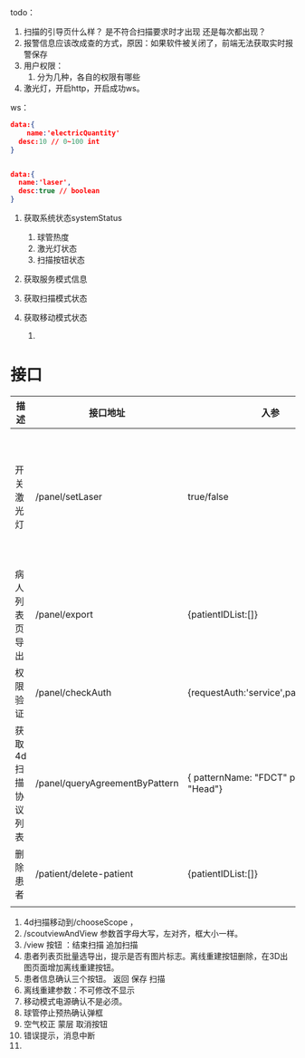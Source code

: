 todo：

1. 扫描的引导页什么样？ 是不符合扫描要求时才出现 还是每次都出现？
2. 报警信息应该改成查的方式，原因：如果软件被关闭了，前端无法获取实时报警保存
3. 用户权限：
   1. 分为几种，各自的权限有哪些
4. 激光灯，开启http，开启成功ws。

ws：

```json
data:{
 	name:'electricQuantity'
  desc:10 // 0~100 int
}


data:{
  name:'laser',
  desc:true // boolean
}
```



1. 获取系统状态systemStatus

   1. 球管热度
   2. 激光灯状态
   3. 扫描按钮状态

2. 获取服务模式信息

3. 获取扫描模式状态

4. 获取移动模式状态

   1. 

   

# 接口

| 描述               | 接口地址                       | 入参                                         | 出参                   | 说明                   |
| ------------------ | ------------------------------ | -------------------------------------------- | ---------------------- | ---------------------- |
| 开关激光灯         | /panel/setLaser                | true/false                                   |                        | true表示设置激光灯打开 |
| 病人列表页导出     | /panel/export                  | {patientIDList:[]}                           |                        |                        |
| 权限验证           | /panel/checkAuth               | {requestAuth:'service',password:'xxx'}       | true/false             |                        |
| 获取4d扫描协议列表 | /panel/queryAgreementByPattern | {  patternName: "FDCT" positionName: "Head"} | 和其他两个协议一样格式 |                        |
| 删除患者           | /patient/delete-patient        | {patientIDList:[]}                           |                        |                        |
|                    |                                |                                              |                        |                        |









1. 4d扫描移动到/chooseScope ，
2. /scoutviewAndView 参数首字母大写，左对齐，框大小一样。
3. /view  按钮 ：结束扫描  追加扫描  
4. 患者列表页批量选导出，提示是否有图片标志。离线重建按钮删除，在3D出图页面增加离线重建按钮。
5. 患者信息确认三个按钮。 返回 保存 扫描
6. 离线重建参数：不可修改不显示
7. 移动模式电源确认不是必须。
8. 球管停止预热确认弹框
9. 空气校正 蒙层 取消按钮
10. 错误提示，消息中断
11. 





